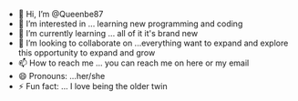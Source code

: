 - 👋 Hi, I’m @Queenbe87
- 👀 I’m interested in ... learning new programming and coding
- 🌱 I’m currently learning ... all of it it's brand new
- 💞️ I’m looking to collaborate on ...everything want to expand and explore this opportunity to expand and grow
- 📫 How to reach me ... you can reach me on here or my email
- 😄 Pronouns: ...her/she
- ⚡ Fun fact: ... I love being the older twin 

<!---
Queenbe87/Queenbe87 is a ✨ special ✨ repository because its `README.md` (this file) appears on your GitHub profile.
You can click the Preview link to take a look at your changes.
--->
